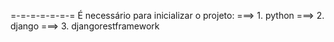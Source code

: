 =-=-=-=-=-=-= É necessário para inicializar o projeto:
===> 1. python
===> 2. django
===> 3. djangorestframework
